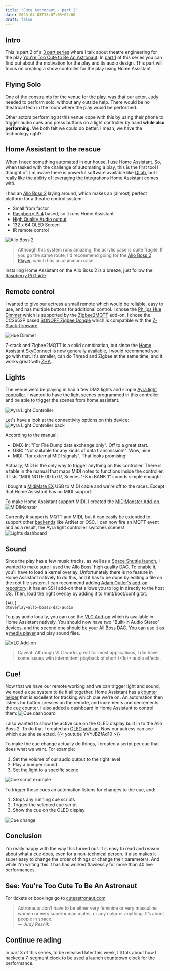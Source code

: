 ```yaml
---
title: "Cute Astronaut - part 2"
date: 2023-04-03T13:07:03+02:00
draft: false
---
```

## Intro
This is part 2 of a [3 part series](/posts) where I talk about theatre engineering for the play [You're Too Cute to Be An Astronaut](https://www.cuteastronaut.com/). In [part 1](/posts/cute-astronaut/) of this series you can find out about the motivation for the play and its audio design. This part will focus on creating a show controller for the play using Home Assistant.

## Flying Solo
One of the constraints for the venue for the play, was that our actor, Judy needed to perform solo, without any outside help. There would be no theatrical tech in the room where the play would be performed.

Other actors performing at this venue cope with this by using their phone to trigger audio cues and press buttons on a light controller by hand **while also performing**. We both felt we could do better. I mean, we have the technology right?

## Home Assistant to the rescue
When I need something automated in our house, I use [Home Assistant](https://www.home-assistant.io/). So, when tasked with the challenge of automating a play, this is the first tool I thought of. I'm aware there is powerful software available like [QLab](https://qlab.app/), but I really like the ability of leveraging the integrations Home Assistant comes with.

I had an [Allo Boss 2](https://allo.com/sparky/boss2.html) laying around, which makes an (almost) perfect platform for a theatre control system:
* Small from factor
* [Raspberry Pi 4](https://www.raspberrypi.com/products/raspberry-pi-4-model-b/) based, so it runs Home Assistant
* [High Quality Audio output](https://www.audiosciencereview.com/forum/index.php?threads/allo-boss2-review-stereo-streamer.22916/)
* 132 x 64 OLED Screen
* IR remote control

![Allo Boss 2](alloboss2.png)
> Although this system runs amazing, the acrylic case is quite fragile. If you go the same route, I'd recommend going for the [Allo Boss 2 Player](https://allo.com/sparky/boss2-player.html), which has an aluminum case.

Installing Home Assistant on the Allo Boss 2 is a breeze, just follow the [Raspberry Pi Guide](https://www.home-assistant.io/installation/raspberrypi).


## Remote control
I wanted to give our actress a small remote which would be reliable, easy to use, and has multiple buttons for additional control. I chose the [Philips Hue Dimmer](https://www.zigbee2mqtt.io/devices/324131092621.html) which is supported by the [Zigbee2MQTT](https://github.com/zigbee2mqtt/hassio-zigbee2mqtt#installation) add-on. I chose the CC2652P based [SONOFF Zigbee Dongle](https://itead.cc/product/sonoff-zigbee-3-0-usb-dongle-plus/) which is compatible with the [Z-Stack-firmware](https://github.com/Koenkk/Z-Stack-firmware).

![Hue Dimmer](huedimmer.png)

Z-stack and Zigbee2MQTT is a solid combination, but since the [Home Assistant SkyConnect](https://www.home-assistant.io/skyconnect/) is now generally available, I would recommend you go with that. It's smaller, can do Thread and Zigbee at the same time, and it works great with [ZHA](https://www.home-assistant.io/integrations/zha/).

## Lights
The venue we'd be playing in had a few DMX lights and simple [Ayra light controller](https://www.bax-shop.nl/dmx-lichtsturingen/ayra-oso-240b-mkii-dmx-lichtsturing). I wanted to have the light scenes programmed in this controller and be able to trigger the scenes from home assistant.

![Ayra Light Controller](ayra.png)

Let's have a look at the connectivity options on this device:
![Ayra Light Controller back](ayra_back.png)

According to the manual:
* DMX-In: "For File Dump data exchange only". Off to a great start.
* USB: "Not suitable for any kinds of data transmission!". Wow, nice.
* MIDI: "for external MIDI signals". That looks promising!

Actually, MIDI is the only way to trigger anything on this controller. There is a table in the manual that maps MIDI notes to functions inside the controller. It lists "MIDI NOTE 00 to 07, Scenes 1-8 in BANK 1" sounds simple enough!

I bought a [MidiMate EX](https://www.esi-audio.com/products/midimateex/) USB to MIDI cable and we're off to the races. Except that Home Assistant has no MIDI support.

To make Home Assistant support MIDI, I created the [MIDIMonster Add-on](https://github.com/wildekek/ha-addons/tree/main/midimonster).
![MIDIMonster](midimonster.jpg)

Currently it supports MQTT and MIDI, but it can easily be extended to support other [backends](https://kb.midimonster.net/general/Backends.html) like ArtNet or OSC. I can now fire an MQTT event and as a result, the Ayra light controller switches scenes!
![Lights dashboard](lights.jpg)

## Sound
Since the play has a few music tracks, as well as a [Space Shuttle launch](https://www.youtube.com/watch?v=0CTTGTS5IEA), I wanted to make sure I used the Allo Boss' high quality DAC. To enable it, you'll have to load a kernel overlay. Unfortunately there is no feature in Home Assistant natively to do this, and it has to be done by editing a file on the root file system. I can recommend adding [Adam Outler's add-on repository](https://github.com/adamoutler/HassOSConfigurator): it has an SSH add-on that allows you to log in directly to the host OS. Then, load the right overlay by adding it to /mnt/boot/config.txt:

	[ALL]
	dtoverlay=allo-boss2-dac-audio

To play audio locally, you can use the [VLC Add-on](https://github.com/home-assistant/addons/tree/master/vlc) which is available in Home Assistant natively. You should now have two "Built-in Audio Stereo" devices, and the second one should be your All Boss DAC. You can use it as a [media player](https://www.home-assistant.io/integrations/media_player/) and play sound files.

![VLC Add-on](vlc.jpg)
> Caveat: Although VLC works great for most applications, I did have some issues with intermittent playback of short (<1s)> audio effects.


## Cue!
Now that we have our remote working and we can trigger light and sound, we need a cue system to tie it all together. Home Assistant has a [counter helper](https://www.home-assistant.io/integrations/counter/) that is excellent for tracking which cue we're on. An automation then listens for button presses on the remote, and increments and decrements the cue counter. I also added a dashboard in Home Assistant to control them:
![Cue dashboard](cue.jpg)

I also wanted to show the active cue on the OLED display built in to the Allo Boss 2. To do that I created an [OLED add-on](https://github.com/wildekek/ha-addons/tree/main/oled). Now our actress can see which cue she selected.
{{< youtube YVYJBZfAd10 >}}

To make the cue change actually do things, I created a script per cue that does what we want. For example:
1. Set the volume of our audio output to the right level
2. Play a bumper sound
3. Set the light to a specific scene

![Cue script example](cue9.jpg)

To trigger these cues an automation listens for changes to the cue, and:
1. Stops any running cue scripts
2. Trigger the selected cue script
3. Show the cue on the OLED display

![Cue change](cue_change.jpg)

## Conclusion
I'm really happy with the way this turned out. It is easy to read and reason about what a cue does, even for a non-technical person. It also makes it super easy to change the order of things or change their parameters. And while I'm writing this it has has worked flawlessly for more than 40 live performances.

## See: You're Too Cute To Be An Astronaut
For tickets or bookings go to [cuteastronaut.com](https://www.cuteastronaut.com/)
> Astronauts don’t have to be either very feminine or very masculine women or very superhuman males, or any color or anything. It’s about people in space.<br>
> — <cite>Judy Resnik</cite>

## Continue reading
In part 3 of this series, to be released later this week, I'll talk about how I hacked a 7-segment clock to be used a launch countdown clock for the performance.
